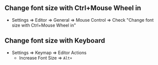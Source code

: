 ## Change font size with Ctrl+Mouse Wheel in
- Settings => Editor => General => Mouse Control => Check "Change font size with Ctrl+Mouse Wheel in"
## Change font size with Keyboard
- Settings => Keymap => Editor Actions
	- Increase Font Size => `Alt+`